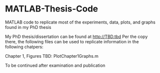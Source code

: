 # MATLAB-Thesis-Code
MATLAB code to replicate most of the experiments, data, plots, and graphs found in my PhD thesis

My PhD thesis/dissertation can be found at http://TBD.tbd
Per the copy there, the following files can be used to replicate information in the following chatpers:

Chapter 1, Figures TBD: PlotChapter1Graphs.m

To be continued after examination and publication
